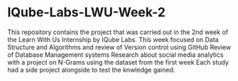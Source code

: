 # IQube-Labs-LWU-Week-2
This repository contains the project that was carried out in the 2nd week of the Learn With Us Internship by IQube Labs.
This week focused on Data Structure and Algorithms and review of Version control using GitHub
Review of Database Management systems
Research about social media analytics with a project on N-Grams using the dataset from the first week
Each study had a side project alongside to test the knwledge gained.
